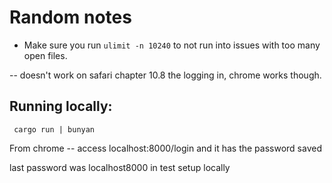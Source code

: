 
# Random notes

- Make sure you run `ulimit -n 10240` to not run into issues with too many open files.


-- doesn't work on safari chapter 10.8 the logging in, chrome works though.


## Running locally:

```
 cargo run | bunyan
```

From chrome -- access localhost:8000/login and it has the password saved

last password was localhost8000 in test setup locally
